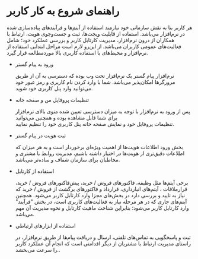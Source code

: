 # راهنمای شروع به کار کاربر

هر کاربر بنا به نقش سازمانی خود نیازمند استفاده از آیتم‌ها و فرآیندهای پیاده‌سازی شده در نرم‌افزار می‌باشد. استفاده از قابلیت ویجت‌ها، ثبت و جست‌و‌جوی هویت، ارتباط با همکاران از درون نرم‌افزار، مدیریت کارتابل کاربر و بررسی عملکرد خود؛ شامل فعالیت‌های عمومی‌ کاربران می‌باشد. از این‌رو لازم است مراحل ابتدایی استفاده از نرم‌افزار و محیط‌های با استفاده کاربری بالا موردمطالعه قرار گیرد.


- ورود به پیام گستر

    نرم‌افزار پیام گستر یک نرم‌افزار تحت وب بوده که دسترسی به آن از طریق مرورگرها امکان‌پذیر می‌باشد. شما با وارد کردن نام کاربری و رمز عبور خود می‌توانید وارد پنل کاربری خود شوید.

- تنظیمات پروفایل من و صفحه خانه
  
    پس از ورود به نرم‌افزار با توجه به میزان دسترسی تعیین شده منوی بالای نرم‌افزار برای شما قابل مشاهده بوده و همچنین می‌توانید   
تنظیمات پروفایل خود و نمایش صفحه خانه پنل کاربری خود را تنظیم نمایید.


- ثبت هویت در پیام گستر

    بخش ورود اطلاعات هویت‌ها از اهمیت ویژه‌ای برخوردار است و به هر میزان که اطلاعات دقیق‌تری از هویت‌ها در اختیار داشته باشیم، مدیریت روابط با مشتری و مخاطبان برای سازمان شفاف و ساده‌‌تر می‌باشد.

- استفاده از کارتابل

    برخی آیتم‌ها مثل وظیفه، فاکتورهای فروش / خرید، پیش‌فاکتورهای فروش / خرید، قرارملاقات ، آیتم‌های انبارداری، قرارداد و فاکتورهای برگشت از فروش / خرید که نیاز به تایید و بررسی دارد در بخش‌های مجزا وارد کارتابل کاربر می‌شود. همچنین آیتم‌های جاری که در هر مرحله نیاز به فعالیت‌های کاربری است، در بخش "فرآیند" وارد کارتابل کاربر می‌شود؛ بنابراین شناخت ماهیت کارتابل و نحوه مدیریت آن مهم می‌باشد. 


- استفاده از ابزارهای ارتباطی

    ثبت و پاسخگویی به تماس‌های تلفنی، ارسال و دریافت پیام‌ها از طریق نرم‌افزار، در راستای مدیریت ارتباط با مشتریان از دیگر اقدامتی است که انجام آن عملکرد کاربر را سرعت می‌بخشد..
